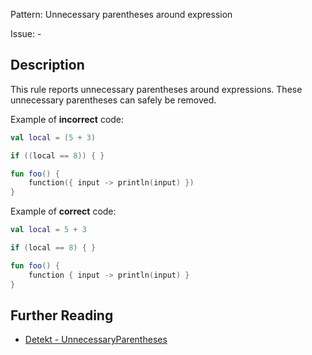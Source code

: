 Pattern: Unnecessary parentheses around expression

Issue: -

## Description

This rule reports unnecessary parentheses around expressions. These unnecessary parentheses can safely be removed.

Example of **incorrect** code:

```kotlin
val local = (5 + 3)

if ((local == 8)) { }

fun foo() {
    function({ input -> println(input) })
}
```

Example of **correct** code:

```kotlin
val local = 5 + 3

if (local == 8) { }

fun foo() {
    function { input -> println(input) }
}
```

## Further Reading

* [Detekt - UnnecessaryParentheses](https://arturbosch.github.io/detekt/style.html#unnecessaryparentheses)